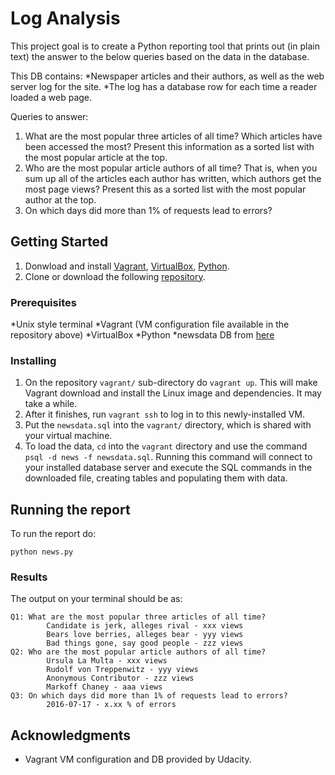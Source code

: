 # Log Analysis

This project goal is to create a Python reporting tool that prints out (in plain text) the answer to the below queries based on the data in the database. 

This DB contains:
*Newspaper articles and their authors, as well as the web server log for the site. 
*The log has a database row for each time a reader loaded a web page.

Queries to answer:
1. What are the most popular three articles of all time? Which articles have been accessed the most? Present this information as a sorted list with the most popular article at the top.
2. Who are the most popular article authors of all time? That is, when you sum up all of the articles each author has written, which authors get the most page views? Present this as a sorted list with the most popular author at the top.
3. On which days did more than 1% of requests lead to errors?

## Getting Started

1. Donwload and install [Vagrant](https://www.vagrantup.com/downloads.html), [VirtualBox](https://www.virtualbox.org/wiki/Downloads), [Python](https://www.python.org/downloads/).
2. Clone or download the following [repository](https://github.com/udacity/fullstack-nanodegree-vm).

### Prerequisites

*Unix style terminal
*Vagrant (VM configuration file available in the repository above)
*VirtualBox
*Python
*newsdata DB from [here](https://d17h27t6h515a5.cloudfront.net/topher/2016/August/57b5f748_newsdata/newsdata.zip)

### Installing

1. On the repository ```vagrant/``` sub-directory do ```vagrant up```. This will make Vagrant download and install the Linux image and dependencies. It may take a while.
2. After it finishes, run ```vagrant ssh``` to log in to this newly-installed VM.
3. Put the ```newsdata.sql``` into the ```vagrant/``` directory, which is shared with your virtual machine.
4. To load the data, ```cd``` into the ```vagrant``` directory and use the command ```psql -d news -f newsdata.sql```. Running this command will connect to your installed database server and execute the SQL commands in the downloaded file, creating tables and populating them with data.

## Running the report

To run the report do:

```
python news.py
```

### Results

The output on your terminal should be as:

```
Q1: What are the most popular three articles of all time?
        Candidate is jerk, alleges rival - xxx views
        Bears love berries, alleges bear - yyy views
        Bad things gone, say good people - zzz views
Q2: Who are the most popular article authors of all time?
        Ursula La Multa - xxx views
        Rudolf von Treppenwitz - yyy views
        Anonymous Contributor - zzz views
        Markoff Chaney - aaa views
Q3: On which days did more than 1% of requests lead to errors?
        2016-07-17 - x.xx % of errors
```

## Acknowledgments

* Vagrant VM configuration and DB provided by Udacity.
